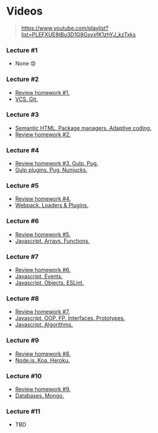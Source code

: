 # Videos

> https://www.youtube.com/playlist?list=PLEFXUE8tBu3D1G8GsvxfK1zhYJ_kzTxks

### Lecture #1
- None :worried:

### Lecture #2
- [Review homework #1.](https://www.youtube.com/watch?v=QAYNYM5fJGQ)
- [VCS. Git.](https://www.youtube.com/watch?v=UFUBDXMJudQ)

### Lecture #3
- [Semantic HTML. Package managers. Adaptive coding.](https://www.youtube.com/watch?v=mW9OSWx1P-Q)
- [Review homework #2.](https://www.youtube.com/watch?v=KkBEBzjotVE)

### Lecture #4
- [Review homework #3. Gulp. Pug.](https://www.youtube.com/watch?v=FGsypGc3ysw)
- [Gulp plugins. Pug. Nunjucks.](https://www.youtube.com/watch?v=TVyadjSfJaM)

### Lecture #5
- [Review homework #4.](https://www.youtube.com/watch?v=5RqVfPPeoxk)
- [Webpack. Loaders & Plugins.](https://www.youtube.com/watch?v=MtglciupwoI)

### Lecture #6
- [Review homework #5.](https://www.youtube.com/watch?v=LSOX1qdq3is)
- [Javascript. Arrays. Functions.](https://www.youtube.com/watch?v=6pdrdtbNFEA)

### Lecture #7
- [Review homework #6.](https://www.youtube.com/watch?v=SLndFPAMmAA)
- [Javascript. Events.](https://www.youtube.com/watch?v=V8BHS7DxpEc)
- [Javascript. Objects. ESLint.](https://www.youtube.com/watch?v=ZRlEqbSpxlo)

### Lecture #8
- [Review homework #7.](https://www.youtube.com/watch?v=TMMv8c_h1K4)
- [Javascript. OOP. FP. Interfaces. Prototypes.](https://www.youtube.com/watch?v=VIduAV6RJz4)
- [Javascript. Algorithms.](https://www.youtube.com/watch?v=L6_YVuv0sr8)

### Lecture #9
- [Review homework #8.](https://www.youtube.com/watch?v=Yf1q-sdgC5s)
- [Node.js. Koa. Heroku.](https://www.youtube.com/watch?v=_0KQeNrvmOg)

### Lecture #10
- [Review homework #9.](https://www.youtube.com/watch?v=1K3v7Z6qyM0)
- [Databases. Mongo.](https://www.youtube.com/watch?v=fmFzMTgdhdE)

### Lecture #11
- TBD